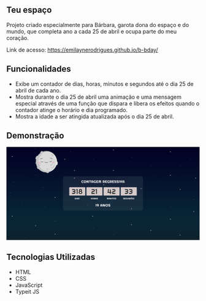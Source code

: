 ## Teu espaço

Projeto criado especialmente para Bárbara, garota dona do espaço e do mundo, que completa ano a cada 25 de abril e ocupa parte do meu coração.

Link de acesso: https://emilaynerodrigues.github.io/b-bday/

## Funcionalidades

- Exibe um contador de dias, horas, minutos e segundos até o dia 25 de abril de cada ano.
- Mostra durante o dia 25 de abril uma animação e uma mensagem especial através de uma função que dispara e libera os efeitos quando o contador atinge o horário e dia programado.
- Mostra a idade a ser atingida atualizada após o dia 25 de abril.

## Demonstração

![Demonstração](demo.gif)

## Tecnologias Utilizadas

- HTML
- CSS
- JavaScript
- Typeit JS

